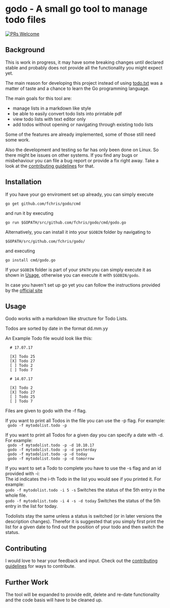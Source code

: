 # godo - A small go tool to manage todo files

[![PRs Welcome](https://img.shields.io/badge/PRs-welcome-brightgreen.svg?style=flat-square)](http://makeapullrequest.com)

## Background

This is work in progress, it may have some breaking changes until declared stable and probably does not provide all the functionality you might expect yet.  

The main reason for developing this project instead of using [todo.txt](http://todotxt.com/) was a matter of taste and a chance to learn the Go programming language. 

The main goals for this tool are:
* manage lists in a markdown like style
* be able to easily convert todo lists into printable pdf 
* view todo lists with text editor only
* add todos without opening or navigating through existing todo lists

Some of the features are already implemented, some of those still need some work.

Also the development and testing so far has only been done on Linux. So there might be issues on other systems. 
If you find any bugs or misbehaviour you can file a bug report or provide a fix right away. Take a look at the [contributing guidelines](https://github.com/FChris/godo/edit/master/CONTRIBUTING.md) for that.

## Installation

If you have your go enviroment set up already, you can simply execute

```go get github.com/fchris/godo/cmd```

and run it by executing

```go run $GOPATH/src/github.com/fchris/godo/cmd/godo.go ```

Alternatively, you can install it into your `$GOBIN` folder by navigating to 

```$GOPATH/src/github.com/fchris/godo/```

and executing 

```go install cmd/godo.go```

If your `$GOBIN` folder is part of your `$PATH` you can simply execute it as shown in [Usage](#Usage),
otherwise you can execute it with `$GOBIN/godo`.

In case you haven't set up go yet you can follow the instructions provided by the [official site](https://golang.org/doc/install)

## Usage

Godo works with a markdown like structure for Todo Lists.

Todos are sorted by date in the format dd.mm.yy

An Example Todo file would look like this:
```
  # 17.07.17
  
  [X] Todo 25
  [X] Todo 27
  [ ] Todo 2
  [ ] Todo 7

  # 14.07.17

  [X] Todo 2
  [X] Todo 27
  [ ] Todo 25
  [ ] Todo 7
```

Files are given to godo with the -f flag.

If you want to print all Todos in the file you can use the -p flag. For example:  
  ``` godo -f mytodolist.todo -p```
  
If you want to print all Todos for a given day you can specify a date with -d. For example:  
  ``` godo -f mytodolist.todo -p -d 10.10.17```  
  ``` godo -f mytodolist.todo -p -d yesterday```  
  ``` godo -f mytodolist.todo -p -d today```  
  ``` godo -f mytodolist.todo -p -d tomorrow```  

If you want to set a Todo to complete you have to use the -s flag and an id provided with -i:  
The id indicates the i-th Todo in the list you would see if you printed it. For example:  
   ```godo -f mytodolist.todo -i 5 -s``` Switches the status of the 5th entry in the whole file.  
   ```godo -f mytodolist.todo -i 4 -s -d today``` Switches the status of the 5th entry in the list for today.  
   
Todolists stay the same unless a status is switched (or in later versions the description changes). Therefor it is 
suggested that you simply first print the list for a given date to find out the position of your todo and then switch the status.

## Contributing

I would love to hear your feedback and input. Check out the [contributing guidelines](https://github.com/FChris/godo/edit/master/CONTRIBUTING.md) for ways to contribute.

## Further Work
The tool will be expanded to provide edit, delete and re-date functionality and the code basis will have to be cleaned up.
